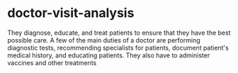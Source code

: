 # doctor-visit-analysis
They diagnose, educate, and treat patients to ensure that they have the best possible care. A few of the main duties of a doctor are performing diagnostic tests, recommending specialists for patients, document patient's medical history, and educating patients. They also have to administer vaccines and other treatments
